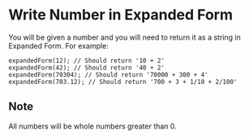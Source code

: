 # Write Number in Expanded Form

You will be given a number and you will need to return it as a string in Expanded Form. For example:

```
expandedForm(12); // Should return '10 + 2'
expandedForm(42); // Should return '40 + 2'
expandedForm(70304); // Should return '70000 + 300 + 4'
expandedForm(703.12); // Should return '700 + 3 + 1/10 + 2/100'
```

## Note

All numbers will be whole numbers greater than 0.
